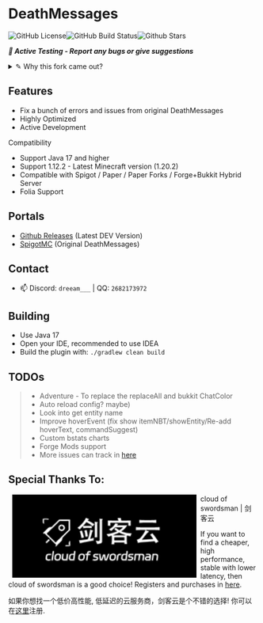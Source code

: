 # DeathMessages

![GitHub License](https://img.shields.io/github/license/Winds-Studio/DeathMessages?style=for-the-badge)![GitHub Build Status](https://img.shields.io/github/actions/workflow/status/Winds-Studio/DeathMessages/build.yml?style=for-the-badge)![Github Stars](https://img.shields.io/github/stars/Winds-Studio/DeathMessages?style=for-the-badge)

**_🔔 Active Testing - Report any bugs or give suggestions_**

<details>
    <summary>✎ Why this fork came out?</summary>
    <p>
        The original maintainer of DeathMessages, MrShawn, cleared his repo commits and began his rewritten version of DeathMessages.
        And on SpigotMC, the last update of DeathMessages stagnated on July 20, 2022, almost around 1 year ago! 
        Since the rewritten version has incomplete functions with slow update progress and 
        the original one had so many issues, Then this fork came out.
    <p>
        This fork based on DeathMessages 1.4.15. I will continue to maintain this fork to fix issues left in the original plugin, 
        and add some new features maybe.
    </p>
</details>

## Features

- Fix a bunch of errors and issues from original DeathMessages
- Highly Optimized
- Active Development

Compatibility

- Support Java 17 and higher
- Support 1.12.2 - Latest Minecraft version (1.20.2)
- Compatible with Spigot / Paper / Paper Forks / Forge+Bukkit Hybrid Server
- Folia Support

## Portals

- [Github Releases](https://github.com/Winds-Studio/DeathMessages/releases) (Latest DEV Version)
- [SpigotMC](https://www.spigotmc.org/resources/deathmessages-deathmessagesprime-remastered.3789/) (Original DeathMessages)

## Contact

- 📫 Discord: `dreeam___` | QQ: `2682173972`

## Building

- Use Java 17
- Open your IDE, recommended to use IDEA
- Build the plugin with: `./gradlew clean build`

## TODOs

> - Adventure - To replace the replaceAll and bukkit ChatColor
> - Auto reload config? maybe)
> - Look into get entity name
> - Improve hoverEvent (fix show itemNBT/showEntity/Re-add hoverText, commandSuggest)
> - Custom bstats charts
> - Forge Mods support
> - More issues can track in [here](https://bbs.breeze.asia/d/128-si-wang-ti-shi-wen-ti)

## Special Thanks To:

<a href="https://cloud.swordsman.com.cn/"><img src="JiankeServer.jpg" alt="Jianke Cloud Host" align="left" hspace="8"></a>
cloud of swordsman | 剑客云

If you want to find a cheaper, high performance, stable with lower latency, then cloud of swordsman is a good choice! Registers and purchases in [here](https://cloud.swordsman.com.cn/?i8ab42c).

如果你想找一个低价高性能, 低延迟的云服务商，剑客云是个不错的选择! 你可以在[这里](https://cloud.swordsman.com.cn/?i8ab42c)注册.
